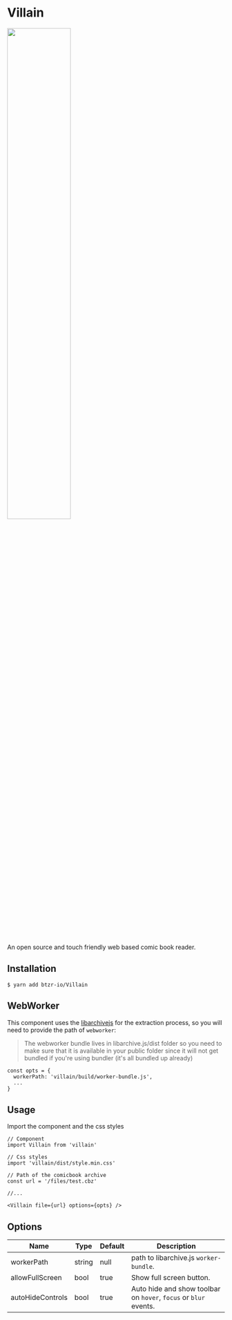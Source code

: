 # Villain

<img width="54%" src="https://user-images.githubusercontent.com/14793624/57827036-002e1b00-7763-11e9-8b59-1a6c8abcdbe1.png" />


An open source and touch friendly web based comic book reader.



## Installation

```SHELL
$ yarn add btzr-io/Villain
```

## WebWorker

This component uses the [libarchivejs](https://github.com/nika-begiashvili/libarchivejs) for the extraction process,
so you will need to provide the path of `webworker`:

> The webworker bundle lives in libarchive.js/dist folder so you need to make sure that it is available in your public folder since it will not get bundled if you're using bundler (it's all bundled up already)


```JSX
const opts = {
  workerPath: 'villain/build/worker-bundle.js',
  ...
}
```
## Usage

Import the component and the css styles

```JSX
// Component
import Villain from 'villain'

// Css styles
import 'villain/dist/style.min.css'

// Path of the comicbook archive
const url = '/files/test.cbz'

//...

<Villain file={url} options={opts} />
```

## Options

| Name | Type | Default | Description |
| --- | --- | --- | --- |
| workerPath | string | null | path to libarchive.js `worker-bundle`. |
| allowFullScreen | bool | true |  Show full screen button. |
| autoHideControls | bool | true | Auto hide and show toolbar on `hover`, `focus` or `blur` events. |
